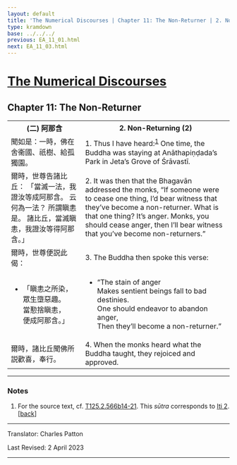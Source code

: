 ```yaml
---
layout: default
title: 'The Numerical Discourses | Chapter 11: The Non-Returner | 2. Non-Returning (2)'
type: kramdown
base: ../../../
previous: EA_11_01.html
next: EA_11_03.html
---
```


<h1><a href='../index.html'>The Numerical Discourses</a></h1>
<h2>Chapter 11: The Non-Returner</h2>

<table class="trans">
  <th class='ch'>(二) 阿那含</th>
  <th class='en'>2. Non-Returning (2)</th>
  <tr>
    <td class='ch' title='T125.2.566b14'>聞如是：一時，佛在舍衞國、祇樹、給孤獨園。</td>
    <td id='p1'>1. Thus I have heard:<sup id="ref1"><a href="#n1">1</a></sup> One time, the Buddha was staying at Anāthapiṇḍada’s Park in Jeta’s Grove of Śrāvastī.</td>
  </tr>
  <tr>
    <td class='ch' title='T125.2.566b15'>爾時，世尊告諸比丘： 「當滅一法，我證汝等成阿那含。 云何為一法？ 所謂瞋恚是。 諸比丘，當滅瞋恚，我證汝等得阿那含。」</td>
    <td id='p2'>2. It was then that the Bhagavān addressed the monks, “If someone were to cease one thing, I’d bear witness that they’ve become a non-returner. What is that one thing? It’s anger. Monks, you should cease anger, then I’ll bear witness that you’ve become non-returners.”</td>
  </tr>
  <tr>
    <td class='ch' title='T125.2.566b17'>爾時，世尊便説此偈：</td>
    <td id='p3'>3. The Buddha then spoke this verse:</td>
  </tr>
<tr>
  <td title='T125.2.566b19'><ul class='verse'>
    <li class='ch'>「瞋恚之所染，<br/>
    眾生墮惡趣。<br/>
    當懃捨瞋恚，<br/>
    便成阿那含。」</li>
  </ul></td>
  <td><ul class='verse'>
    <li>“The stain of anger<br/>
    Makes sentient beings fall to bad destinies.<br/>
    One should endeavor to abandon anger,<br/>
    Then they’ll become a non-returner.”</li>
  </ul></td>
</tr>
  <tr>
    <td class='ch' title='T125.2.566b21'>爾時，諸比丘聞佛所説歡喜，奉行。</td>
    <td id='p4'>4. When the monks heard what the Buddha taught, they rejoiced and approved.</td>
  </tr>
</table>

<hr/>

<h3 id="notes">Notes</h3>

<ol class="notes-list">
<li id="n1"><p>For the source text, cf. <a href="https://cbetaonline.dila.edu.tw/zh/T02n0125_p0566b14" target="_blank">T125.2.566b14-21</a>. This <em>sūtra</em> corresponds to <a href="https://suttacentral.net/iti2" target="_blank">Iti 2</a>. [<a href="#ref1">back</a>]</p></li>
</ol>
<hr/>

<p class="translator">Translator: Charles Patton</p>
<p class='revised'>Last Revised: 2 April 2023</p>

<hr/>